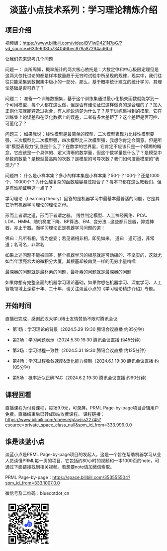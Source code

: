 <div align="center"><h1> 淡蓝小点技术系列：学习理论精炼介绍 </h1></div>


## 项目介绍
视频版：https://www.bilibili.com/video/BV1wD421N7pG/?vd_source=633e638fa734046bec979a87294ad6bd

让我们先来思考几个问题

问题一：
众所周知，概率统计的两大核心依托是：大数定律和中心极限定理但是这两大依托讨论的都是样本数量趋于无穷时试验中所呈现的规律，现实中，我们往往只能采集到数据集中极小的一部分，那么，基于概率统计建立的统计学习，其理论基础是否可靠了？

问题二：
准备一个训练数据集，基于这个训练集通过最小化损失函数就能学到一个可用模型，每个人都在这么做，但是否有谁论证过这样做真的是合理的了？加入正则化项就能避逸过拟合，有人能说清楚为什么了？基于训练集得到的模型，它在训练集上的误差和在泛化数据上的误差，二者有多大差距了？这个差距是否可控、可量化了？

问题三：
如果我说：线性模型是最简单的模型，二次模型表现力比线性模型要强，三次模型比二次模型强，四次模型比三次模型强，我想你肯定会同意。但是所谓”模型表现力“到底是什么了？在数学的世界里，它肯定不应该只是一个模糊的概念，它应该是一个具体的、定义清晰的数学量，但这个数学量是什么了？是模型中参数的数量？是模型最高阶的次数？是模型的可导次数？我们如何度量模型的”表现力“？

问题四：
什么是小样本集？多小的样本集是小样本集？50个？100个？还是1000个、10000个？为什么越复杂的函数越容易过拟合了？每本书都在这么教我们，但是有谁能证明这一点了？

学习理论（Learning theory）回答的是机器学习中最基本最普适的问题，它是其它所有机器学习理论的理论之母。

形而上者谓之道，形而下者谓之器。
线性判定模型、人工神经网络、PCA、LDA、HMM、随机梯度下降、BP算法、EM、变分法...这些都只是器，抑或神器，亦止于器。而学习理论正是机器学习问题的道！

佛曰：凡所有相，皆为虚妄；若见诸相非相，即见如来。
道曰：道可道，非常道；名可名，非常名

如果上述问题不能被回答，整个机器学习的根基就是可动摇的、不坚实的，这就尤如当年漂亮宏大的微积分大厦，其根基却被幽灵一样的无穷小量啃噬

最深奥的问题就是最朴素的问题，最朴素的问题就是最深奥的问题

如果你想有完整全面的机器学习理论基础，如果你想在机器学习、深度学习、人工智能领域上深耕十年、二十年，请关注淡蓝小点的《学习理论精炼介绍》专题。

## 开始时间
直播已完成，感谢武汉大学Li博士友情赞助不限时腾讯会议
- 第1场：学习理论的背景（2024.5.29 19:30  腾讯会议直播  约85分钟）

- 第2场：学习问题表示（2024.5.30 19:30  腾讯会议直播  约45分钟）

- 第3场：学习过程一致性（2024.5.31 19:30  腾讯会议直播  约125分钟）

- 第4场：学习过程收敛速度&泛化能力控制（2024.6.1  19:30  腾讯会议直播  约105分钟）

- 第5场：概率近似正确PAC（2024.6.2  19:30  腾讯会议直播  约90分钟）

## 课程回看
直播课程为付费课程，每场9.9元，可录屏。PRML Page-by-page项目合辑用户免费。直播结束后已转成B站收费课程。
课程链接：https://www.bilibili.com/cheese/play/ss22745?csource=private_space_class_null&spm_id_from=333.999.0.0

## 谁是淡蓝小点
淡蓝小点是PRML Page-by-page项目的发起人，这是一个旨在帮助机器学习从业人员读懂PRML每一页的项目，它包括约80小时的视频和一本1000页的note，可通过下面链接找到相关视频。若想要note请加微信索取。

PRML Page-by-page：https://space.bilibili.com/353555504?spm_id_from=333.1007.0.0

微信号及二维码：bluedotdot_cn

<img src="wechat.jpg" alt="淡蓝小点微信二维码" width="150" height="150">
